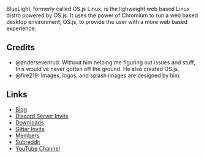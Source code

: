 BlueLight, formerly called OS.js Linux, is the lighweight web based Linux distro powered by OS.js. It uses the power of Chromium to run a web based desktop environment, OS.js, to provide the user with a more web based experience.

## Credits
* @andersevenrud: Without him helping me figuring out issues and stuff, this would've never gotten off the ground. He also created OS.js.
* @fire219: Images, logos, and splash images are designed by him.

## Links
* [Blog](/blog)
* [Discord Server Invite](https://discord.gg/ABey2Xc)
* [Downloads](/downloads)
* [Gitter Invite](https://gitter.im/TheBlueLightOS/community?utm_source=share-link&utm_medium=link&utm_campaign=share-link)
* [Members](/members)
* [Subreddit](https://www.reddit.com/r/BlueLightOS/)
* [YouTube Channel](https://www.youtube.com/channel/UCzCxZJvE42B6UU6NfyCR5oQ/)
